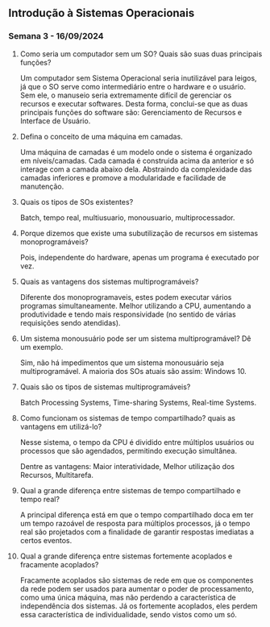 ## Introdução à Sistemas Operacionais
### Semana 3 - 16/09/2024

1. Como seria um computador sem um SO? Quais são suas duas principais funções?
    
    Um computador sem Sistema Operacional seria inutilizável para leigos, já que o SO serve como intermediário entre o hardware e o usuário. Sem ele, o manuseio seria extremamente difícil de gerenciar os recursos e executar softwares. Desta forma, conclui-se que as duas principais funções do software são: Gerenciamento de Recursos e Interface de Usuário.
    
2. Defina o conceito de uma máquina em camadas.
    
    Uma máquina de camadas é um modelo onde o sistema é organizado em níveis/camadas. Cada camada é construida acima da anterior e só interage com a camada abaixo dela. Abstraindo da complexidade das camadas inferiores e promove a modularidade e facilidade de manutenção.
    
3. Quais os tipos de SOs existentes?
    
    Batch, tempo real, multiusuario, monousuario, multiprocessador.
    
4. Porque dizemos que existe uma subutilização de recursos em sistemas monoprogramáveis?
    
    Pois, independente do hardware, apenas um programa é executado por vez.
    
5. Quais as vantagens dos sistemas multiprogramáveis?
    
    Diferente dos monoprogramaveis, estes podem executar vários programas simultaneamente. Melhor utilizando a CPU, aumentando a produtividade e tendo mais responsividade (no sentido de várias requisições sendo atendidas).
    
6. Um sistema monousuário pode ser um sistema multiprogramável? Dê um exemplo.
    
    Sim, não há impedimentos que um sistema monousuário seja multiprogramável. A maioria dos SOs atuais são assim: Windows 10.
    
7. Quais são os tipos de sistemas multiprogramáveis?
    
    Batch Processing Systems, Time-sharing Systems, Real-time Systems.
    
8. Como funcionam os sistemas de tempo compartilhado? quais as vantagens em utilizá-lo?
    
    Nesse sistema, o tempo da CPU é dividido entre múltiplos usuários ou processos que são agendados, permitindo execução simultânea.
    
    Dentre as vantagens: Maior interatividade, Melhor utilização dos Recursos, Multitarefa.
    
9. Qual a grande diferença entre sistemas de tempo compartilhado e tempo real?
    
    A principal diferença está em que o tempo compartilhado doca em ter um tempo razoável de resposta para múltiplos processos, já o tempo real são projetados com a finalidade de garantir respostas imediatas a certos eventos.
    
10. Qual a grande diferença entre sistemas fortemente acoplados e fracamente acoplados?
    
    Fracamente acoplados são sistemas de rede em que os componentes da rede podem ser usados para aumentar o poder de processamento, como uma única máquina, mas não perdendo a característica de independência dos sistemas. Já os fortemente acoplados, eles perdem essa característica de individualidade, sendo vistos como um só.